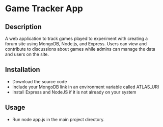 # Game Tracker App

## Description
A web application to track games played to experiment with creating a forum site using MongoDB, Node.js, and Express. Users can view and contribute to discussions about games while admins can manage the data and users on the site.

## Installation
* Download the source code
* Include your MongoDB link in an environment variable called ATLAS_URI
* Install Express and NodeJS if it is not already on your system

## Usage
* Run node app.js in the main project directory.
